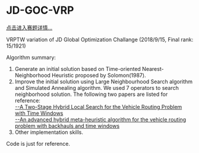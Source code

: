 # JD-GOC-VRP
[点击进入赛题详情...](https://jdata.jd.com/html/detail.html?id=5)

VRPTW variation of JD Global Optimization Challange (2018/9/15, Final rank: 15/1921)


Algorithm summary:
1. Generate an initial solution based on Time-oriented Nearest-Neighborhood Heuristic proposed by Solomon(1987).
2. Improve the initial solution using Large Neighbourhood Search algorithm and Simulated Annealing algorithm. We used 7 operators to search neighborhood solution. The following two papers are listed for reference:<br>
    [--A Two-Stage Hybrid Local Search for the Vehicle Routing Problem with Time Windows](https://pdfs.semanticscholar.org/c88a/7ae45e8905a674e09a543b7228a6190c9d92.pdf)<br>
    [--An advanced hybrid meta-heuristic algorithm for the vehicle routing problem with backhauls and time windows](https://www.sciencedirect.com/science/article/abs/pii/S0360835214003453)
3. Other implementation skills.


Code is just for reference.
